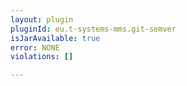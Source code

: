 ```yaml
---
layout: plugin
pluginId: eu.t-systems-mms.git-semver
isJarAvailable: true
error: NONE
violations: []

---
```

